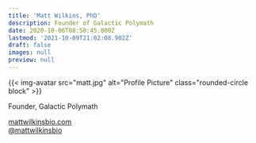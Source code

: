```yaml
---
title: 'Matt Wilkins, PhD'
description: Founder of Galactic Polymath
date: 2020-10-06T08:50:45.000Z
lastmod: '2021-10-09T21:02:08.902Z'
draft: false
images: null
preview: null
---
```


{{< img-avatar src="matt.jpg" alt="Profile Picture" class="rounded-circle block" >}}
<div class="avatar-title"> Founder, Galactic Polymath </div>  

<div class= "avatar-links">

[mattwilkinsbio.com](https://www.mattwilkinsbio.com)  
[@mattwilkinsbio](https://twitter.com/mattwilkinsbio)

</div>
